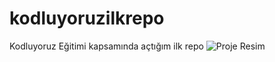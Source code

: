 # kodluyoruzilkrepo
Kodluyoruz Eğitimi kapsamında açtığım ilk repo
![Proje Resim](https://user-images.githubusercontent.com/113995080/194154810-cb56937d-9b9b-4136-b2b6-d454af591cbe.JPG)

